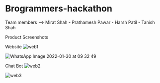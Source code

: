 # Brogrammers-hackathon

Team members -->
Mirat Shah -
Prathamesh Pawar -
Harsh Patil -
Tanish Shah

Product Screenshots

Website
![web1](https://user-images.githubusercontent.com/88181752/151686085-8e1d7690-7ab4-429b-8f82-93805be088b6.png)

![WhatsApp Image 2022-01-30 at 09 32 49](https://user-images.githubusercontent.com/88181752/151686235-082f0fb0-ef78-44f1-a079-eb66b09525df.jpeg)

Chat Bot
![web2](https://user-images.githubusercontent.com/88181752/151686090-165dc45b-6f70-492e-9e49-d45a67ce07ab.png)

![web3](https://user-images.githubusercontent.com/88181752/151686097-6fe513c6-1ec3-4606-97e6-f0ae5d12a44b.png)


